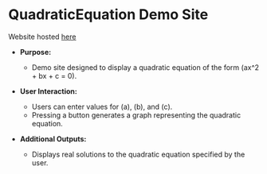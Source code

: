 # QuadraticEquation Demo Site

Website hosted [here](https://arthmaindarkar.github.io/WebsiteTest/)

- **Purpose:**
  - Demo site designed to display a quadratic equation of the form \(ax^2 + bx + c = 0\).

- **User Interaction:**
  - Users can enter values for \(a\), \(b\), and \(c\).
  - Pressing a button generates a graph representing the quadratic equation.

- **Additional Outputs:**
  - Displays real solutions to the quadratic equation specified by the user.


